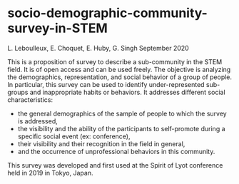 # socio-demographic-community-survey-in-STEM
L. Leboulleux, E. Choquet, E. Huby, G. Singh
September 2020

This is a proposition of survey to describe a sub-community in the STEM field. It is of open access and can be used freely.
The objective is analyzing the demographics,  representation, and social behavior of a group of people. 
In particular, this survey can be used to identify under-represented sub-groups and inappropriate habits or behaviors.
It addresses different social characteristics:
- the general demographics of the sample of people to which the survey is addressed,
- the visibility and the ability of the participants to self-promote during a specific social event (ex: conference),
- their visibility and their recognition in the field in general,
- and the occurrence of unprofessional behaviors in this community.

This survey was developed and first used at the Spirit of Lyot conference held in 2019 in Tokyo, Japan.
